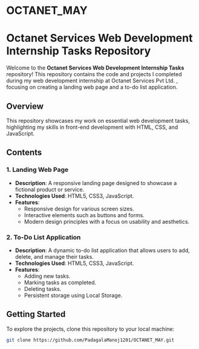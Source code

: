 # OCTANET_MAY
# Octanet Services Web Development Internship Tasks Repository

Welcome to the **Octanet Services Web Development Internship Tasks** repository! This repository contains the code and projects I completed during my web development internship at Octanet Services Pvt Ltd. , focusing on creating a landing web page and a to-do list application.

## Overview

This repository showcases my work on essential web development tasks, highlighting my skills in front-end development with HTML, CSS, and JavaScript.

## Contents

### 1. Landing Web Page
- **Description**: A responsive landing page designed to showcase a fictional product or service.
- **Technologies Used**: HTML5, CSS3, JavaScript.
- **Features**:
  - Responsive design for various screen sizes.
  - Interactive elements such as buttons and forms.
  - Modern design principles with a focus on usability and aesthetics.

### 2. To-Do List Application
- **Description**: A dynamic to-do list application that allows users to add, delete, and manage their tasks.
- **Technologies Used**: HTML5, CSS3, JavaScript.
- **Features**:
  - Adding new tasks.
  - Marking tasks as completed.
  - Deleting tasks.
  - Persistent storage using Local Storage.

## Getting Started

To explore the projects, clone this repository to your local machine:
```bash
git clone https://github.com/PadagalaManoj1201/OCTANET_MAY.git

